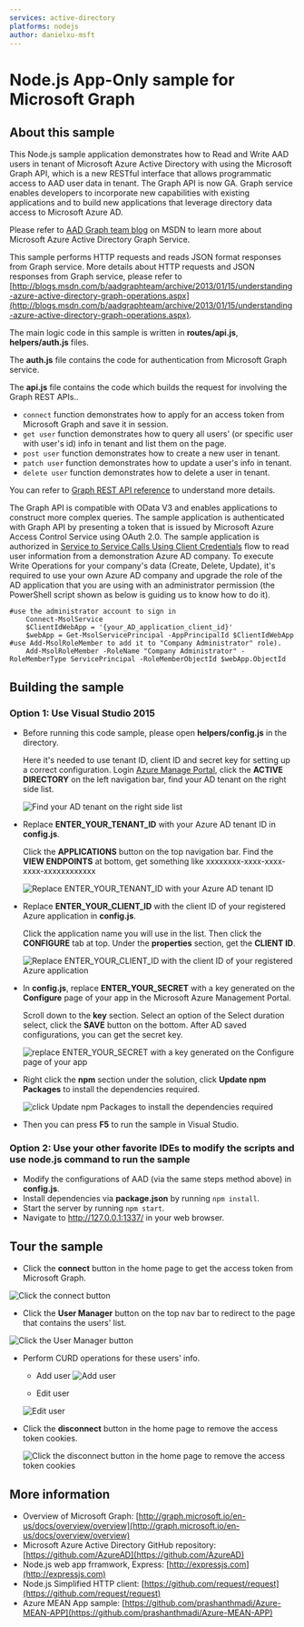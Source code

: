 ```yaml
---
services: active-directory
platforms: nodejs
author: danielxu-msft
---
```


# Node.js App-Only sample for Microsoft Graph

## About this sample
This Node.js sample application demonstrates how to Read and Write AAD users in tenant of Microsoft Azure Active Directory with using the Microsoft Graph API, which is a new RESTful interface that allows programmatic access to AAD user data in tenant. The Graph API is now GA. Graph service enables developers to incorporate new capabilities with existing applications and to build new applications that leverage directory data access to Microsoft Azure AD.

Please refer to [AAD Graph team blog](http://blogs.msdn.com/b/aadgraphteam/) on MSDN to learn more about Microsoft Azure Active Directory Graph Service.

This sample performs HTTP requests and reads JSON format responses from Graph service. More details about HTTP requests and JSON responses from Graph service, please refer to [http://blogs.msdn.com/b/aadgraphteam/archive/2013/01/15/understanding-azure-active-directory-graph-operations.aspx](http://blogs.msdn.com/b/aadgraphteam/archive/2013/01/15/understanding-azure-active-directory-graph-operations.aspx).

The main logic code in this sample is written in **routes/api.js**, **helpers/auth.js** files.

The **auth.js**  file contains the code for authentication from Microsoft Graph service.

The **api.js** file contains the code which builds the request for involving the Graph REST APIs..

- `connect` function demonstrates how to apply for an access token from Microsoft Graph and save it in session.
- `get user` function demonstrates how to query all users' (or specific user with user's id) info in tenant and list them on the page.
- `post user` function demonstrates how to create a new user in tenant.
- `patch user` function demonstrates how to update a user's info in tenant.
- `delete user` function demonstrates how to delete a user in tenant.

You can refer to [Graph REST API reference](http://graph.microsoft.io/en-us/docs/api-reference/v1.0/resources/user) to understand more details.

The Graph API is compatible with OData V3 and enables applications to construct more complex queries. The sample application is authenticated with Graph API by presenting a token that is issued by Microsoft Azure Access Control Service using OAuth 2.0. The sample application is authorized in [Service to Service Calls Using Client Credentials](https://msdn.microsoft.com/en-us/library/azure/dn645543.aspx?f=255&MSPPError=-2147217396) flow to read user information from a demonstration Azure AD company. To execute Write Operations for your company's data (Create, Delete, Update), it's required to use your own Azure AD company and upgrade the role of the AD application that you are using with an administrator permission (the PowerShell script shown as below is guiding us to know how to do it).

```
#use the administrator account to sign in
    Connect-MsolService
    $ClientIdWebApp = '{your_AD_application_client_id}'
    $webApp = Get-MsolServicePrincipal -AppPrincipalId $ClientIdWebApp
#use Add-MsolRoleMember to add it to "Company Administrator" role).
    Add-MsolRoleMember -RoleName "Company Administrator" -RoleMemberType ServicePrincipal -RoleMemberObjectId $webApp.ObjectId
```

## Building the sample

### Option 1: Use Visual Studio 2015
- Before running this code sample, please open **helpers/config.js** in the directory.

    Here it's needed to use tenant ID, client ID and secret key for setting up a correct configuration. Login [Azure Manage Portal](https://manage.windowsazure.com/), click the **ACTIVE DIRECTORY** on the left navigation bar, find your AD tenant on the right side list.

    ![Find your AD tenant on the right side list](./Images/1.png)


- Replace **ENTER_YOUR_TENANT_ID** with your Azure AD tenant ID in **config.js**.

    Click the **APPLICATIONS** button on the top navigation bar. Find the **VIEW ENDPOINTS** at bottom, get something like xxxxxxxx-xxxx-xxxx-xxxx-xxxxxxxxxxxx

    ![Replace ENTER_YOUR_TENANT_ID with your Azure AD tenant ID](./Images/2.png)

- Replace **ENTER_YOUR_CLIENT_ID** with the client ID of your registered Azure application in **config.js**.

    Click the application name you will use in the list. Then click the **CONFIGURE** tab at top. Under the **properties** section, get the **CLIENT ID**.

    ![Replace ENTER_YOUR_CLIENT_ID with the client ID of your registered Azure application](./Images/3.png)

- In **config.js**, replace **ENTER_YOUR_SECRET** with a key generated on the **Configure** page of your app in the Microsoft Azure Management Portal.

    Scroll down to the **key** section. Select an option of the Select duration select, click the **SAVE** button on the bottom. After AD saved configurations, you can get the secret key.

    ![replace ENTER_YOUR_SECRET with a key generated on the Configure page of your app](./Images/4.png)

- Right click the **npm** section under the solution, click **Update npm Packages** to install the dependencies required.

    ![click Update npm Packages to install the dependencies required](./Images/npmUpdate.PNG)
- Then you can press **F5** to run the sample in Visual Studio.

### Option 2: Use your other favorite IDEs to modify the scripts and use node.js command to run the sample
- Modify the configurations of AAD (via the same steps method above) in **config.js**.
- Install dependencies via **package.json** by running `npm install`.
- Start the server by running `npm start`.
- Navigate to http://127.0.0.1:1337/ in your web browser.

## Tour the sample
- Click the **connect** button in the home page to get the access token from Microsoft Graph.

![Click the connect button](./Images/5.png)

- Click the **User Manager** button on the top nav bar to redirect to the page that contains the users' list.

![Click the User Manager button](./Images/6.png)

- Perform CURD operations for these users' info.
    - Add user
    ![Add user](./Images/7.png)

    - Edit user

    ![Edit user](./Images/8.png)

- Click the **disconnect** button in the home page to remove the access token cookies.

    ![Click the disconnect button in the home page to remove the access token cookies](./Images/9.png)

## More information
- Overview of Microsoft Graph: [http://graph.microsoft.io/en-us/docs/overview/overview](http://graph.microsoft.io/en-us/docs/overview/overview)
- Microsoft Azure Active Directory GitHub repository:
[https://github.com/AzureAD](https://github.com/AzureAD)
- Node.js web app frramwork, Express: [http://expressjs.com](http://expressjs.com)
- Node.js Simplified HTTP client: [https://github.com/request/request](https://github.com/request/request)
- Azure MEAN App sample: [https://github.com/prashanthmadi/Azure-MEAN-APP](https://github.com/prashanthmadi/Azure-MEAN-APP)
